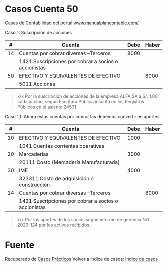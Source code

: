 # Casos Cuenta 50
Casos de Contabilidad del portal www.manualplancontable.com/

Caso 1: Suscripción de acciones

| # | Cuenta | Debe | Haber |
|--|--|--|--| 
| 14 | Cuentas por cobrar diversas –Terceros    | 8000 |  | 
|  | 1421 Suscripciones por cobrar a socios o accionistas    |  |  | 
| 50| EFECTIVO Y EQUIVALENTES DE EFECTIVO     |  | 8000 | 
| | 5011 Acciones     |  |  | 

> x/x Por la suscripción de acciones de la empresa ALFA SA a S/. 1.00 cada acción, según Escritura Pública inscrita en los Registros Públicos en el asiento 24531.

Caso 1,1: Ahora estas cuentas por cobrar las debemos convertir en aportes

| # | Cuenta | Debe | Haber |
|--|--|--|--|
| 10| EFECTIVO Y EQUIVALENTES DE EFECTIVO     | 1000 |  | 
| | 1041 Cuentas corrientes operativas     |  |  |  
| 20| Mercaderías     | 3000 |  | 
| | 20111 Costo (Mercadería Manufacturada)     |  |  | 
| 30| IME     | 4000 |  | 
| |323311 Costo de adquisición o construcción     |  |  | 
| 14 | Cuentas por cobrar diversas –Terceros    |  | 8000 | 
|  | 1421 Suscripciones por cobrar a socios o accionistas    |  |  | 

> x/x Por los aportes de los socios según informe de gerencia Nr1. 2020-124 por los activos recibidos..


# Fuente
Recuperado de [Casos Prácticos](https://es.slideshare.net/helmeraceroflores/asientos-contablescasospracticos-105066500)
Volver a índice de casos: [Indice de casos](../README.md) 
<!--stackedit_data:
eyJoaXN0b3J5IjpbLTEzMTY1MzA2NDEsLTE5MzU3MDYxNSw2Mz
Q4OTc0MTUsLTE2OTgyNTA5MzksMTI4ODc4NjUzMF19
-->